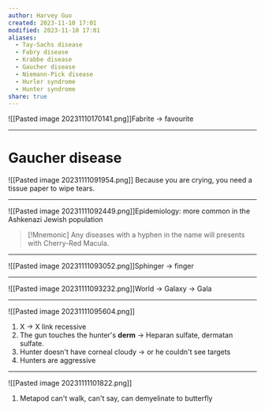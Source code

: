 ```yaml
---
author: Harvey Guo
created: 2023-11-10 17:01
modified: 2023-11-10 17:01
aliases:
  - Tay-Sachs disease
  - Fabry disease
  - Krabbe disease
  - Gaucher disease
  - Niemann-Pick disease
  - Hurler syndrome
  - Hunter syndrome
share: true
---
```

![[Pasted image 20231110170141.png]]Fabrite -> favourite

---
# Gaucher disease
![[Pasted image 20231111091954.png]] Because you are crying, you need a tissue paper to wipe tears.

---
![[Pasted image 20231111092449.png]]Epidemiology: more common in the Ashkenazi Jewish population
>[!Mnemonic] 
>Any diseases with a hyphen in the name will presents with Cherry-Red Macula.

---
![[Pasted image 20231111093052.png]]Sphinger -> finger

---
![[Pasted image 20231111093232.png]]World -> Galaxy -> Gala

---
![[Pasted image 20231111095604.png]]
1. X -> X link recessive
2. The gun touches the hunter's **derm** -> Heparan sulfate, dermatan sulfate.
3. Hunter doesn't have corneal cloudy -> or he couldn't see targets
4. Hunters are aggressive

---
![[Pasted image 20231111101822.png]]
1. Metapod can't walk, can't say, can demyelinate to butterfly